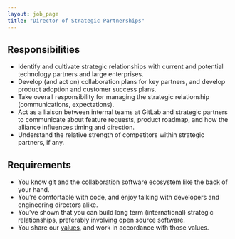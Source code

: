 ```yaml
---
layout: job_page
title: "Director of Strategic Partnerships"
---
```


## Responsibilities

* Identify and cultivate strategic relationships with current and potential
technology partners and large enterprises.
* Develop (and act on) collaboration plans for key partners, and develop product
adoption and customer success plans.
* Take overall responsibility for managing the strategic relationship (communications, expectations).
* Act as a liaison between internal teams at GitLab and strategic partners to communicate about feature requests, product roadmap, and how the alliance influences timing and direction.
* Understand the relative strength of competitors within strategic partners, if any.

## Requirements

* You know git and the collaboration software ecosystem like the back of your hand.
* You’re comfortable with code, and enjoy talking with developers and engineering directors alike.
* You’ve shown that you can build long term (international) strategic relationships, preferably involving open source software.
* You share our [values](/handbook/values), and work in accordance with those values.
